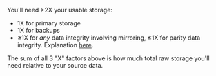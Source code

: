 You'll need >2X your usable storage:

* 1X for primary storage
* 1X for backups
* ≥1X for *any* data integrity involving mirroring, ≤1X for parity data integrity. Explanation [here](http://www.raid-calculator.com/raid-types-reference.aspx).

The sum of all 3 "X" factors above is how much total raw storage you'll need relative to your source data.